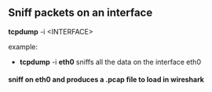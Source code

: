 ## Sniff packets on an interface 

**tcpdump**  -i  \<INTERFACE\>

example:
- **tcpdump**  -i **eth0** 
	sniffs all the data on the interface eth0

#### sniff on eth0 and produces  a .pcap file  to load in wireshark
